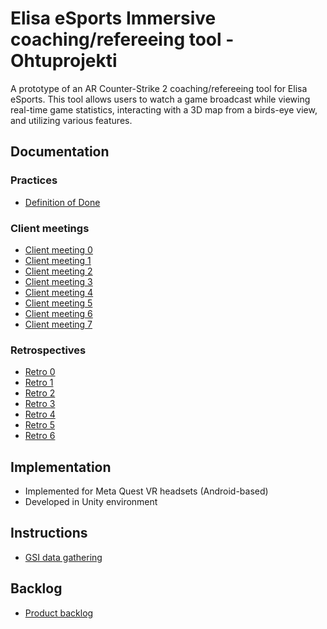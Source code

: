 # Elisa eSports Immersive coaching/refereeing tool - Ohtuprojekti

A prototype of an AR Counter-Strike 2 coaching/refereeing tool for Elisa eSports. This tool allows users to watch a game broadcast while viewing real-time game statistics, interacting with a 3D map from a birds-eye view, and utilizing various features.

## Documentation
### Practices
- [Definition of Done](https://github.com/NikiPOU/elisaohtuprojekti/blob/main/docs/definition_of_done.md)
### Client meetings
- [Client meeting 0](https://github.com/NikiPOU/elisaohtuprojekti/blob/main/docs/client_meeting_0.md)
- [Client meeting 1](https://github.com/NikiPOU/elisaohtuprojekti/blob/main/docs/client_meeting_1.md)
- [Client meeting 2](https://github.com/NikiPOU/elisaohtuprojekti/blob/main/docs/client_meeting_2.md)
- [Client meeting 3](https://github.com/NikiPOU/elisaohtuprojekti/blob/main/docs/client_meeting_3.md)
- [Client meeting 4](https://github.com/NikiPOU/elisaohtuprojekti/blob/main/docs/client_meeting_4.md)
- [Client meeting 5](https://github.com/NikiPOU/elisaohtuprojekti/blob/main/docs/client_meeting_5.md)
- [Client meeting 6](https://github.com/NikiPOU/elisaohtuprojekti/blob/main/docs/client_meeting_6.md)
- [Client meeting 7](https://github.com/NikiPOU/elisaohtuprojekti/blob/main/docs/client_meeting_7.md)
### Retrospectives
- [Retro 0](https://github.com/NikiPOU/elisaohtuprojekti/blob/main/docs/retrospective_0.md)
- [Retro 1](https://github.com/NikiPOU/elisaohtuprojekti/blob/main/docs/retrospective_1.md)
- [Retro 2](https://github.com/NikiPOU/elisaohtuprojekti/blob/main/docs/retrospective_2.md)
- [Retro 3](https://github.com/NikiPOU/elisaohtuprojekti/blob/main/docs/retrospective_3.md)
- [Retro 4](https://github.com/NikiPOU/elisaohtuprojekti/blob/main/docs/retrospective_4.md)
- [Retro 5](https://github.com/NikiPOU/elisaohtuprojekti/blob/main/docs/retrospective_5.md)
- [Retro 6](https://github.com/NikiPOU/elisaohtuprojekti/blob/main/docs/retrospective_6.md)
## Implementation
- Implemented for Meta Quest VR headsets (Android-based)
- Developed in Unity environment

## Instructions
- [GSI data gathering](https://github.com/NikiPOU/elisaohtuprojekti/blob/main/gsi/README.md)

## Backlog
- [Product backlog](https://github.com/users/NikiPOU/projects/2)


